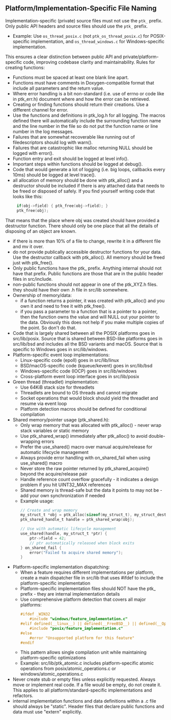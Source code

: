 ## Platform/Implementation-Specific File Naming

Implementation-specific (private) source files must not use the `ptk_` prefix. Only public API headers and source files should use the `ptk_` prefix.

- Example: Use `os_thread_posix.c` (not `ptk_os_thread_posix.c`) for POSIX-specific implementation, and `os_thread_windows.c` for Windows-specific implementation.

This ensures a clear distinction between public API and private/platform-specific code, improving codebase clarity and maintainability.
Rules for creating functions:

- Functions must be spaced at least one blank line apart.
- Functions must have comments in Doxygen-compatible format that include all parameters and the return value.
- Where error handling is a bit non-standard (i.e. use of errno or code like in ptk_err.h) document where and how the error can be retrieved.
- Creating or finding functions should return their creations. Use a different channel for error.
- Use the functions and definitions in ptk_log.h for all logging. The macros defined there will automatically include the surrounding function name and the line number in the file so do not put the
function name or line number in the log messages.
- Failures that are somewhat recoverable like running out of filedescriptors should log with warn().
- Failures that are catastrophic like malloc returning NULL should be logged with error().
- Function entry and exit should be logged at level info().
- Important steps within functions should be logged at debug().
- Code that would generate a lot of logging (i.e. big loops, callbacks every 10ms) should be logged at level trace().
- all allocation of memory should be done with ptk_alloc() and a destructor should be included if there is any attached data that needs to be freed or disposed of safely.  If you find yourself writing code that looks like this:
```c
     if(obj->field) { ptk_free(obj->field); }
     ptk_free(obj);
```
That means that the place where obj was created should have provided a destructor function.  There should only be one place that all the details of disposing of an object are known.
- if there is more than 10% of a file to change, rewrite it in a different file and mv it over.
- do not provide publically accessible destructor functions for your data.  Use the destructor callback with ptk_alloc().  All memory should be freed just with ptk_free().
- Only public functions have the ptk_ prefix.  Anything internal should not have that prefix.  Public functions are those that are in the public header files in src/include.
- non-public functions should not appear in one of the ptk_XYZ.h files.  they should have their own .h file in src/lib somewhere.
- Ownership of memory/data:
  - if a function returns a pointer, it was created with ptk_alloc() and you own it and need to free it with ptk_free().
  - if you pass a parameter to a function that is a pointer to a pointer, then the function owns the value and will NULL out your pointer to the data.  Obviously this does not help if you make multiple copies of the point. So don't do that.
- Code that is largely shared between all the POSIX platforms goes in src/lib/posix.  Source that is shared between BSD-like platforms goes in src/lib/bsd and includes all the BSD variants and macOS.   Source that is specific to Windows goes in src/lib/windows.
- Platform-specific event loop implementations:
  - Linux-specific code (epoll) goes in src/lib/linux
  - BSD/macOS-specific code (kqueue/kevent) goes in src/lib/bsd  
  - Windows-specific code (IOCP) goes in src/lib/windows
  - Cross-platform event loop interface goes in src/lib/posix
- Green thread (threadlet) implementation:
  - Use 64KiB stack size for threadlets
  - Threadlets are bound to OS threads and cannot migrate
  - Socket operations that would block should yield the threadlet and resume via event loop
  - Platform detection macros should be defined for conditional compilation 
- Shared memory/pointer usage (ptk_shared.h):
  - Only wrap memory that was allocated with ptk_alloc() - never wrap stack variables or static memory
  - Use ptk_shared_wrap() immediately after ptk_alloc() to avoid double-wrapping errors
  - Prefer the use_shared() macro over manual acquire/release for automatic lifecycle management
  - Always provide error handling with on_shared_fail when using use_shared() macro
  - Never store the raw pointer returned by ptk_shared_acquire() beyond the acquire/release pair
  - Handle reference count overflow gracefully - it indicates a design problem if you hit UINT32_MAX references
  - Shared memory is thread-safe but the data it points to may not be - add your own synchronization if needed
  - Example usage:
    ```c
    // Create and wrap memory
    my_struct_t *obj = ptk_alloc(sizeof(my_struct_t), my_struct_destructor);
    ptk_shared_handle_t handle = ptk_shared_wrap(obj);
    
    // Use with automatic lifecycle management
    use_shared(handle, my_struct_t *ptr) {
        ptr->field = 42;
        // ptr automatically released when block exits
    } on_shared_fail {
        error("Failed to acquire shared memory");
    }
    ```
- Platform-specific implementation dispatching:
  - When a feature requires different implementations per platform, create a main dispatcher file in src/lib that uses #ifdef to include the platform-specific implementation
  - Platform-specific implementation files should NOT have the ptk_ prefix - they are internal implementation details
  - Use comprehensive platform detection that covers all major platforms:
    ```c
    #ifdef _WIN32
        #include "windows/feature_implementation.c"
    #elif defined(__linux__) || defined(__FreeBSD__) || defined(__OpenBSD__) || defined(__NetBSD__) || defined(__APPLE__) || defined(__unix__)
        #include "posix/feature_implementation.c"  
    #else
        #error "Unsupported platform for this feature"
    #endif
    ```
  - This pattern allows single compilation unit while maintaining platform-specific optimizations
  - Example: src/lib/ptk_atomic.c includes platform-specific atomic operations from posix/atomic_operations.c or windows/atomic_operations.c
- Never create stub or empty files unless explicitly requested. Always move or implement real code. If a file would be empty, do not create it. This applies to all platform/standard-specific implementations and refactors.
- internal implementation functions and data definitions within a .c file should always be "static".  Header files that declare public functions and data must use "extern" explicitly.  